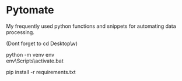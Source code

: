# Pytomate
My frequently used python functions and snippets for automating data processing.

(Dont forget to cd Desktop\w)

python -m venv env  
env\Scripts\activate.bat

pip install -r requirements.txt
